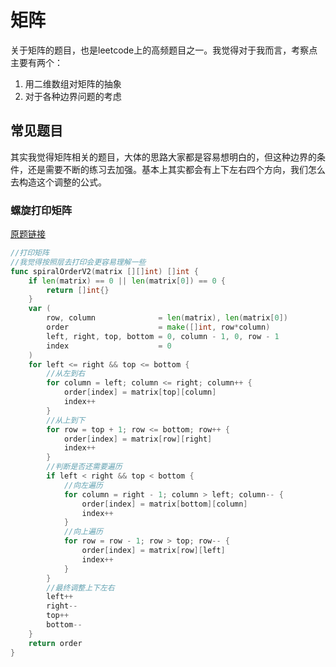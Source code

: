 # 矩阵
关于矩阵的题目，也是leetcode上的高频题目之一。我觉得对于我而言，考察点主要有两个：
1. 用二维数组对矩阵的抽象
2. 对于各种边界问题的考虑

## 常见题目
其实我觉得矩阵相关的题目，大体的思路大家都是容易想明白的，但这种边界的条件，还是需要不断的练习去加强。基本上其实都会有上下左右四个方向，我们怎么去构造这个调整的公式。

### 螺旋打印矩阵
[原题链接](https://leetcode.cn/problems/spiral-matrix/solutions/)
``` go
//打印矩阵
//我觉得按照层去打印会更容易理解一些
func spiralOrderV2(matrix [][]int) []int {
	if len(matrix) == 0 || len(matrix[0]) == 0 {
		return []int{}
	}
	var (
		row, column              = len(matrix), len(matrix[0])
		order                    = make([]int, row*column)
		left, right, top, bottom = 0, column - 1, 0, row - 1
		index                    = 0
	)
	for left <= right && top <= bottom {
		//从左到右
		for column = left; column <= right; column++ {
			order[index] = matrix[top][column]
			index++
		}
		//从上到下
		for row = top + 1; row <= bottom; row++ {
			order[index] = matrix[row][right]
			index++
		}
		//判断是否还需要遍历
		if left < right && top < bottom {
			//向左遍历
			for column = right - 1; column > left; column-- {
				order[index] = matrix[bottom][column]
				index++
			}
			//向上遍历
			for row = row - 1; row > top; row-- {
				order[index] = matrix[row][left]
				index++
			}
		}
		//最终调整上下左右
		left++
		right--
		top++
		bottom--
	}
	return order
}
```